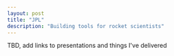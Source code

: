 ```yaml
---
layout: post
title: "JPL"
description: "Building tools for rocket scientists"
---
```



TBD, add links to presentations and things I've delivered
